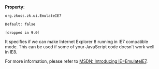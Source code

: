 **Property:**

`org.zkoss.zk.ui.EmulateIE7`

`Default: false`

`[dropped in 9.0]`

It specifies if we can make Internet Explorer 8 running in IE7
compatible mode. This can be used if some of your JavaScript code
doesn't work well in IE8.

For more information, please refer to [MSDN: Introducing
IE=EmulateIE7](http://blogs.msdn.com/ie/archive/2008/06/10/introducing-ie-emulateie7.aspx).
